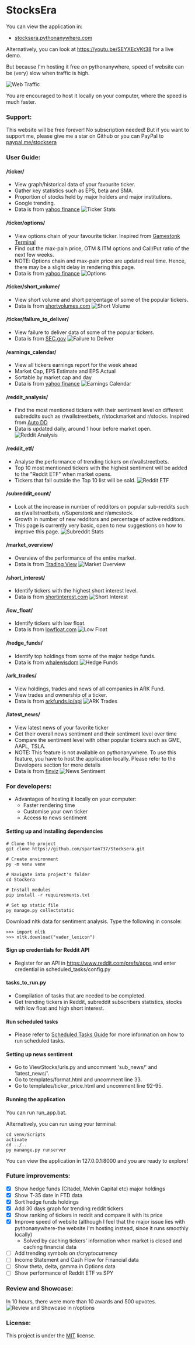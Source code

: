 # StocksEra


You can view the application in:
- <a href="https://stocksera.pythonanywhere.com">stocksera.pythonanywhere.com </a>

Alternatively, you can look at https://youtu.be/SEYXEcVKt38 for a live demo.

But because I'm hosting it free on pythonanywhere, speed of website can be (very) slow when traffic is high. 

![Web Traffic](./static/images/web_traffic.png)

You are encouraged to host it locally on your computer, where the speed is much faster.

### Support:
This website will be free forever! No subscription needed! But if you want to support me, please give me a star on Github or you can PayPal to <a href="https://www.paypal.me/stocksera">paypal.me/stocksera</a>

### User Guide:

#### /ticker/
- View graph/historical data of your favourite ticker.
- Gather key statistics such as EPS, beta and SMA.
- Proportion of stocks held by major holders and major institutions.
- Google trending.
- Data is from <a href="https://finance.yahoo.com/">yahoo finance</a>
![Ticker Stats](./static/images/ticker_main.png)

#### /ticker/options/
- View options chain of your favourite ticker. Inspired from <a href="https://github.com/GamestonkTerminal/GamestonkTerminal/tree/main/gamestonk_terminal">Gamestonk Terminal</a>
- Find out the max-pain price, OTM & ITM options and Call/Put ratio of the next few weeks.
- NOTE: Options chain and max-pain price are updated real time. Hence, there may be a slight delay in rendering this page. 
- Data is from <a href="https://finance.yahoo.com/">yahoo finance</a>
![Options](./static/images/options.png)

#### /ticker/short_volume/
- View short volume and short percentage of some of the popular tickers.
- Data is from <a href="http://shortvolumes.com/">shortvolumes.com</a>
![Short Volume](./static/images/short_volume.png)

#### /ticker/failure_to_deliver/
- View failure to deliver data of some of the popular tickers.
- Data is from <a href="https://www.sec.gov/data/foiadocsfailsdatahtm">SEC.gov</a>
![Failure to Deliver](./static/images/ftd.png)

#### /earnings_calendar/
- View all tickers earnings report for the week ahead 
- Market Cap, EPS Estimate and EPS Actual
- Sortable by market cap and day
- Data is from <a href="https://finance.yahoo.com/">yahoo finance</a>
![Earnings Calendar](./static/images/earnings_calendar.png)

#### /reddit_analysis/
- Find the most mentioned tickers with their sentiment level on different subreddits such as r/wallstreetbets, r/stockmarket and r/stocks. Inspired from <a href="https://github.com/kaito1410/AutoDD_Rev2/blob/main/AutoDD.py">Auto DD</a>
- Data is updated daily, around 1 hour before market open.
![Reddit Analysis](./static/images/reddit_trending.png)

#### /reddit_etf/
- Analyse the performance of trending tickers on r/wallstreetbets.
- Top 10 most mentioned tickers with the highest sentiment will be added to the "Reddit ETF" when market opens.
- Tickers that fall outside the Top 10 list will be sold.
![Reddit ETF](./static/images/etf.png)

#### /subreddit_count/
- Look at the increase in number of redditors on popular sub-reddits such as r/wallstreetbets, r/Superstonk and r/amcstock.
- Growth in number of new redditors and percentage of active redditors.
- This page is currently very basic, open to new suggestions on how to improve this page.
![Subreddit Stats](./static/images/subreddit_stats.png)

#### /market_overview/
- Overview of the performance of the entire market.
- Data is from <a href="https://tradingview.com/">Trading View</a>
![Market Overview](./static/images/market_overview.png)

#### /short_interest/
- Identify tickers with the highest short interest level.
- Data is from <a href="https://www.highshortinterest.com">shortinterest.com</a>
![Short Interest](./static/images/short_interest.png)

#### /low_float/
- Identify tickers with low float.
- Data is from <a href="https://www.lowfloat.com">lowfloat.com</a>
![Low Float](./static/images/low_float.png)

#### /hedge_funds/
- Identify top holdings from some of the major hedge funds.
- Data is from <a href="https://whalewisdom.com/">whalewisdom</a>
![Hedge Funds](./static/images/hedge_funds.png)

#### /ark_trades/
- View holdings, trades and news of all companies in ARK Fund.
- View trades and ownership of a ticker.
- Data is from <a href="https://arkfunds.io/api/">arkfunds.io/api</a>
![ARK Trades](./static/images/ark_trades.png)

#### /latest_news/
- View latest news of your favorite ticker
- Get their overall news sentiment and their sentiment level over time
- Compare the sentiment level with other popular tickers such as GME, AAPL, TSLA.
- NOTE: This feature is not available on pythonanywhere. To use this feature, you have to host the application locally. Please refer to the Developers section for more details
- Data is from <a href="https://finviz.com/">finviz</a>
![News Sentiment](./static/images/news_sentiment.png)

### For developers:
- Advantages of hosting it locally on your computer:
    - Faster rendering time
    - Customise your own ticker
    - Access to news sentiment

#### Setting up and installing dependencies
```
# Clone the project
git clone https://github.com/spartan737/Stocksera.git

# Create environment
py -m venv venv

# Navigate into project's folder
cd Stockera

# Install modules
pip install -r requiresments.txt

# Set up static file
py manage.py collectstatic
```

Download nltk data for sentiment analysis. Type the following in console:
```
>>> import nltk
>>> nltk.download("vader_lexicon")
```

#### Sign up credentials for Reddit API
- Register for an API in <a href="https://www.reddit.com/prefs/apps">https://www.reddit.com/prefs/apps </a> and enter credential in scheduled_tasks/config.py

#### tasks_to_run.py
- Compilation of tasks that are needed to be completed.
- Get trending tickers in Reddit, subreddit subscribers statistics, stocks with low float and high short interest.

#### Run scheduled tasks
- Please refer to [Scheduled Tasks Guide](https://github.com/spartan737/Stocksera/tree/master/scheduled_tasks) for more information on how to run scheduled tasks.

#### Setting up news sentiment
- Go to ViewStocks/urls.py and uncomment 'sub_news/' and 'latest_news/'.
- Go to templates/format.html and uncomment line 33.
- Go to templates/ticker_price.html and uncomment line 92-95.

#### Running the application
You can run run_app.bat.

Alternatively, you can run using your terminal:
```
cd venv/Scripts
activate
cd ../..
py manange.py runserver
```
You can view the application in 127.0.0.1:8000 and you are ready to explore!

### Future improvements:
- [x] Show hedge funds (Citadel, Melvin Capital etc) major holdings
- [x] Show T-35 date in FTD data
- [x] Sort hedge funds holdings
- [x] Add 30 days graph for trending reddit tickers
- [x] Show ranking of tickers in reddit and compare it with its price
- [x] Improve speed of website (although I feel that the major issue lies with pythonanywhere-the website I'm hosting instead, since it runs smoothly locally)
    - Solved by caching tickers' information when market is closed and caching financial data
- [ ] Add trending symbols on r/cryptocurrency
- [ ] Income Statement and Cash Flow for Financial data
- [ ] Show theta, delta, gamma in Options data
- [ ] Show performance of Reddit ETF vs SPY

### Review and Showcase:
In 10 hours, there were more than 10 awards and 500 upvotes.
![Review and Showcase in r/options](./static/images/reddit_review.png)

### License:
This project is under the <a href="https://github.com/spartan737/stocksera/blob/master/LICENSE">MIT</a> license.